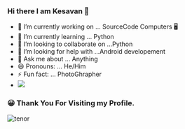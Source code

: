 ### Hi there I am Kesavan 👋

- 🔭 I’m currently working on ... SourceCode Computers :desktop_computer:
- 🌱 I’m currently learning ... Python
- 👯 I’m looking to collaborate on ...Python
- 🤔 I’m looking for help with ...Android developement 
- 💬 Ask me about ... Anything
- 😄 Pronouns: ... He/Him
- ⚡ Fun fact: ... PhotoGhrapher
-  <img src="https://github-readme-stats.vercel.app/api?username=PradeepPKR&&show_icons=true&title_color=ffffff&icon_color=bb2acf&text_color=daf7dc&bg_color=151515">

 ### :grinning: Thank You For Visiting my Profile.
 

![tenor](https://user-images.githubusercontent.com/73026586/116538681-7b177e80-a905-11eb-8730-340be2d589d0.gif)

